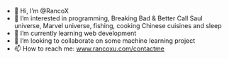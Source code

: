 - 👋 Hi, I’m @RancoX
- 👀 I’m interested in programming, Breaking Bad & Better Call Saul universe, Marvel universe, fishing, cooking Chinese cuisines and sleep
- 🌱 I’m currently learning web development
- 💞️ I’m looking to collaborate on some machine learning project
- 📫 How to reach me: www.rancoxu.com/contactme

<!---
RancoX/RancoX is a ✨ special ✨ repository because its `README.md` (this file) appears on your GitHub profile.
You can click the Preview link to take a look at your changes.
--->
